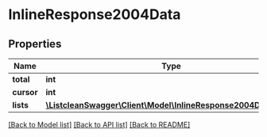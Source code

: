 # InlineResponse2004Data

## Properties
Name | Type | Description | Notes
------------ | ------------- | ------------- | -------------
**total** | **int** |  | [optional] 
**cursor** | **int** |  | [optional] 
**lists** | [**\ListcleanSwagger\Client\Model\InlineResponse2004DataLists[]**](InlineResponse2004DataLists.md) |  | [optional] 

[[Back to Model list]](../README.md#documentation-for-models) [[Back to API list]](../README.md#documentation-for-api-endpoints) [[Back to README]](../README.md)


